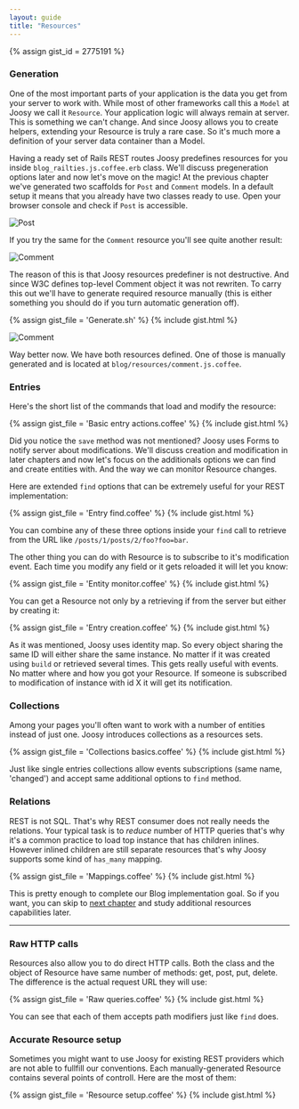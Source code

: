 ```yaml
---
layout: guide
title: "Resources"
---
```


{% assign gist_id = 2775191 %}

### Generation

One of the most important parts of your application is the data you get from your server to work with. While most of other frameworks call this a `Model` at Joosy we call it `Resource`. Your application logic will always remain at server. This is something we can't change. And since Joosy allows you to create helpers, extending your Resource is truly a rare case. So it's much more a definition of your server data container than a Model.

Having a ready set of Rails REST routes Joosy predefines resources for you inside `blog_railties.js.coffee.erb` class. We'll discuss pregeneration options later and now let's move on the magic! At the previous chapter we've generated two scaffolds for `Post` and `Comment` models. In a default setup it means that you already have two classes ready to use. Open your browser console and check if `Post` is accessible.

![Post](http://f.cl.ly/items/3R3420150W0x3A0k1m2q/post.png)

If you try the same for the `Comment` resource you'll see quite another result:

![Comment](http://f.cl.ly/items/1L2j3r1V1H333v430F1v/comment.png)

The reason of this is that Joosy resources predefiner is not destructive. And since W3C defines top-level Comment object it was not rewriten. To carry this out we'll have to generate required resource manually (this is either something you should do if you turn automatic generation off).

{% assign gist_file = 'Generate.sh' %}
{% include gist.html %}

![Comment](http://f.cl.ly/items/3n0Y3R1Q1M130z3J0F0Q/real_comment.png)

Way better now. We have both resources defined. One of those is manually generated and is located at `blog/resources/comment.js.coffee`.

### Entries

Here's the short list of the commands that load and modify the resource:

{% assign gist_file = 'Basic entry actions.coffee' %}
{% include gist.html %}

Did you notice the `save` method was not mentioned? Joosy uses Forms to notify server about modifications. We'll discuss creation and modification in later chapters and now let's focus on the additionals options we can find and create entities with. And the way we can monitor Resource changes.

Here are extended `find` options that can be extremely useful for your REST implementation:

{% assign gist_file = 'Entry find.coffee' %}
{% include gist.html %}

You can combine any of these three options inside your `find` call to retrieve from the URL like `/posts/1/posts/2/foo?foo=bar`.

The other thing you can do with Resource is to subscribe to it's modification event. Each time you modify any field or it gets reloaded it will let you know:

{% assign gist_file = 'Entity monitor.coffee' %}
{% include gist.html %}

You can get a Resource not only by a retrieving if from the server but either by creating it:

{% assign gist_file = 'Entry creation.coffee' %}
{% include gist.html %}

As it was mentioned, Joosy uses identity map. So every object sharing the same ID will either share the same instance. No matter if it was created using `build` or retrieved several times. This gets really useful with events. No matter where and how you got your Resource. If someone is subscribed to modification of instance with id X it will get its notification.

### Collections

Among your pages you'll often want to work with a number of entities instead of just one. Joosy introduces collections as a resources sets.

{% assign gist_file = 'Collections basics.coffee' %}
{% include gist.html %}

Just like single entries collections allow events subscriptions (same name, 'changed') and accept same additional options to `find` method.

### Relations

REST is not SQL. That's why REST consumer does not really needs the relations. Your typical task is to _reduce_ number of HTTP queries that's why it's a common practice to load top instance that has children inlines. However inlined children are still separate resources that's why Joosy supports some kind of `has_many` mapping.

{% assign gist_file = 'Mappings.coffee' %}
{% include gist.html %}

This is pretty enough to complete our Blog implementation goal. So if you want, you can skip to [next chapter](/guides/blog/layouts-pages-and-routing) and study additional resources capabilities later.

<hr class="additional" />

### Raw HTTP calls

Resources also allow you to do direct HTTP calls. Both the class and the object of Resource have same number of methods: get, post, put, delete. The difference is the actual request URL they will use:

{% assign gist_file = 'Raw queries.coffee' %}
{% include gist.html %}

You can see that each of them accepts path modifiers just like `find` does.

### Accurate Resource setup

Sometimes you might want to use Joosy for existing REST providers which are not able to fullfill our conventions. Each manually-generated Resource contains several points of controll. Here are the most of them:

{% assign gist_file = 'Resource setup.coffee' %}
{% include gist.html %}